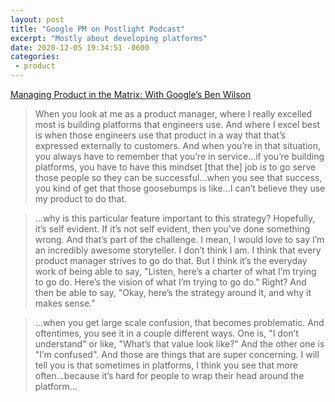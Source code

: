 ```yaml
---
layout: post
title: "Google PM on Postlight Podcast"
excerpt: "Mostly about developing platforms"
date: 2020-12-05 19:34:51 -0600
categories: 
 - product
---
```


[Managing Product in the Matrix: With Google’s Ben Wilson](https://postlight.com/podcast/managing-product-in-the-matrix-with-googles-ben-wilson)

> When you look at me as a product manager, where I really excelled most is building platforms that engineers use. And where I excel best is when those engineers use that product in a way that that’s expressed externally to customers. And when you’re in that situation, you always have to remember that you’re in service...if you’re building platforms, you have to have this mindset [that the] job is to go serve those people so they can be successful...when you see that success, you kind of get that those goosebumps is like...I can’t believe they use my product to do that.

> ...why is this particular feature important to this strategy? Hopefully, it’s self evident. If it’s not self evident, then you’ve done something wrong. And that’s part of the challenge. I mean, I would love to say I’m an incredibly awesome storyteller. I don’t think I am. I think that every product manager strives to go do that. But I think it’s the everyday work of being able to say, "Listen, here’s a charter of what I’m trying to go do. Here’s the vision of what I’m trying to go do." Right? And then be able to say, "Okay, here’s the strategy around it, and why it makes sense." 

> ...when you get large scale confusion, that becomes problematic. And oftentimes, you see it in a couple different ways. One is, "I don’t understand" or like, "What’s that value look like?" And the other one is "I’m confused". And those are things that are super concerning. I will tell you is that sometimes in platforms, I think you see that more often...because it’s hard for people to wrap their head around the platform...
